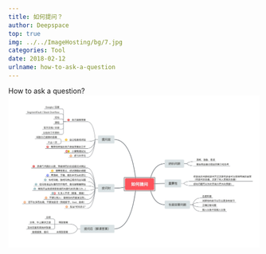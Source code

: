 ```yaml
---
title: 如何提问？
author: Deepspace
top: true
img: ../../ImageHosting/bg/7.jpg 
categories: Tool
date: 2018-02-12
urlname: how-to-ask-a-question
---
```


<!-- ## 如何提问？ -->

How to ask a question?
![如何提问](../../ImageHosting/Tools/howtoask.png)
<!-- more -->